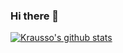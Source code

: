 ### Hi there 👋

<!--
**e6voe9/e6voe9** is a ✨ _special_ ✨ repository because its `README.md` (this file) appears on your GitHub profile.

Here are some ideas to get you started:

- 🔭 I’m currently working on ...
- 🌱 I’m currently learning ...
- 👯 I’m looking to collaborate on ...
- 🤔 I’m looking for help with ...
- 💬 Ask me about ...
- 📫 How to reach me: ...
- 😄 Pronouns: ...
- ⚡ Fun fact: ...
-->
[![Krausso's github stats](https://github-readme-stats.vercel.app/api?username=e6voe9&count_private=true&show_icons=true&theme=graywhite&hide_border=true)](https://github.com/anuraghazra/github-readme-stats)
